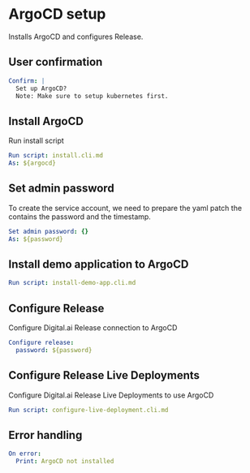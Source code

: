 # ArgoCD setup

Installs ArgoCD and configures Release.


## User confirmation

```yaml instacli
Confirm: |
  Set up ArgoCD?
  Note: Make sure to setup kubernetes first.
```

## Install ArgoCD

Run install script

```yaml instacli
Run script: install.cli.md
As: ${argocd}
```

## Set admin password

To create the service account, we need to prepare the yaml patch the contains the password and the timestamp.

```yaml instacli
Set admin password: {}
As: ${password}
```

## Install demo application to ArgoCD

```yaml instacli
Run script: install-demo-app.cli.md
```

## Configure Release

Configure Digital.ai Release connection to ArgoCD

```yaml instacli
Configure release:
  password: ${password}
```

## Configure Release Live Deployments

Configure Digital.ai Release Live Deployments to use ArgoCD

```yaml instacli
Run script: configure-live-deployment.cli.md
```

## Error handling

```yaml instacli
On error:
  Print: ArgoCD not installed
```
